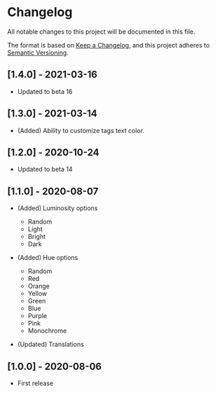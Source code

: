 # Changelog

All notable changes to this project will be documented in this file.

The format is based on [Keep a Changelog](https://keepachangelog.com/en/1.0.0/),
and this project adheres to [Semantic Versioning](https://semver.org/spec/v2.0.0.html).

## [1.4.0] - 2021-03-16

- Updated to beta 16

## [1.3.0] - 2021-03-14

- (Added) Ability to customize tags text color.

## [1.2.0] - 2020-10-24

- Updated to beta 14

## [1.1.0] - 2020-08-07

- (Added) Luminosity options
  - Random
  - Light
  - Bright
  - Dark
- (Added) Hue options
  - Random
  - Red
  - Orange
  - Yellow
  - Green
  - Blue
  - Purple
  - Pink
  - Monochrome

- (Updated) Translations

## [1.0.0] - 2020-08-06

- First release

